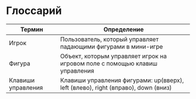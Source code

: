 # Глоссарий 


| **Термин**    		 | **Определение**                                                                  |
| -----------------------|----------------------------------------------------------------------------------|
| Игрок                  | Пользователь, который управляет падающими фигурами в мини-игре                   |
| Фигура                 | Объект, которым управляет игрок на игровом поле с помощью клавиш управления      |
| Клавиши управления     | Клавиши управления фигурами: up(вверх), left (влево), right (вправо), down (вниз)|                                                       |